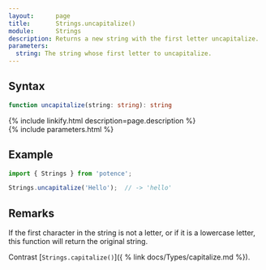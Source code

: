 ```yaml
---
layout:      page
title:       Strings.uncapitalize()
module:      Strings
description: Returns a new string with the first letter uncapitalize.
parameters:
  string: The string whose first letter to uncapitalize.
---
```

## Syntax

```ts
function uncapitalize(string: string): string
```

<div class="description">{% include linkify.html description=page.description %}</div>
{% include parameters.html %}

## Example

```ts
import { Strings } from 'potence';

Strings.uncapitalize('Hello');  // -> 'hello'
```

## Remarks

If the first character in the string is not a letter, or if it is a lowercase
letter, this function will return the original string.

Contrast [`Strings.capitalize()`]({ % link docs/Types/capitalize.md %}).
